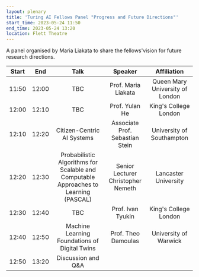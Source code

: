 ```yaml
---
layout: plenary
title: 'Turing AI Fellows Panel "Progress and Future Directions"'
start_time: 2023-05-24 11:50
end_time: 2023-05-24 13:20
location: Flett Theatre 
---
```


A panel organised by Maria Liakata to share the fellows'vision for future research directions.

| Start     | End      | Talk                                                                                  | Speaker                             | Affiliation                      |
|   :----:  |   :----: |   :----:                                                                              |   :----:                            |   :----:                         |
| 11:50     | 12:00    | TBC                                                                                   | Prof. Maria Liakata                 | Queen Mary University of London  |
| 12:00     | 12:10    | TBC                                                                                   | Prof. Yulan He                      | King's College London            |
| 12:10     | 12:20    | Citizen-Centric AI Systems                                                            | Associate Prof. Sebastian Stein     | University of Southampton        |
| 12:20     | 12:30    | Probabilistic Algorithms for Scalable and Computable Approaches to Learning (PASCAL)  | Senior Lecturer Christopher Nemeth  | Lancaster University             |
| 12:30     | 12:40    | TBC                                                                                   | Prof. Ivan Tyukin                   | King's College London            |
| 12:40     | 12:50    | Machine Learning Foundations of Digital Twins                                         | Prof. Theo Damoulas                 | University of Warwick            |
| 12:50     | 13:20    | Discussion and Q&A                                                                    |                                     |                                  |

